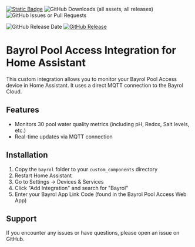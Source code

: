 [![Static Badge](https://img.shields.io/badge/HACS-Custom-41BDF5?style=for-the-badge&logo=homeassistantcommunitystore&logoColor=white)](https://github.com/hacs/integration) 
![GitHub Downloads (all assets, all releases)](https://img.shields.io/github/downloads/0xQuantumHome/bayrol-home-hassistant/total?style=for-the-badge)
![GitHub Issues or Pull Requests](https://img.shields.io/github/issues/0xQuantumHome/bayrol-home-hassistant?style=for-the-badge) 

![GitHub Release Date](https://img.shields.io/github/release-date/0xQuantumHome/bayrol-home-hassistant?style=for-the-badge&label=Latest%20Release) [![GitHub Release](https://img.shields.io/github/v/release/0xQuantumHome/bayrol-home-hassistant?style=for-the-badge)](https://github.com/greghesp/ha-bambulab/releases)


# Bayrol Pool Access Integration for Home Assistant

This custom integration allows you to monitor your Bayrol Pool Access device in Home Assistant. It uses a direct MQTT connection to the Bayrol Cloud.

## Features

- Monitors 30 pool water quality metrics (including pH, Redox, Salt levels, etc.)
- Real-time updates via MQTT connection

## Installation

1. Copy the `bayrol` folder to your `custom_components` directory
2. Restart Home Assistant
3. Go to Settings -> Devices & Services
4. Click "Add Integration" and search for "Bayrol"
5. Enter your Bayrol App Link Code (found in the Bayrol Pool Access Web App)

## Support

If you encounter any issues or have questions, please open an issue on GitHub.
